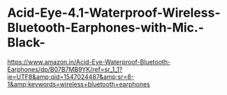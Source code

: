 # Acid-Eye-4.1-Waterproof-Wireless-Bluetooth-Earphones-with-Mic.-Black-
https://www.amazon.in/Acid-Eye-Waterproof-Bluetooth-Earphones/dp/B07B7MB9YK/ref=sr_1_1?ie=UTF8&amp;qid=1547024487&amp;sr=8-1&amp;keywords=wireless+bluetooth+earphones
